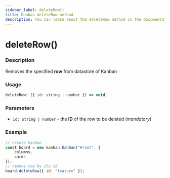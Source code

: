 ```yaml
---
sidebar_label: deleteRow()
title: Kanban deleteRow method
description: You can learn about the deleteRow method in the documentation of the JavaScript Kanban library. Browse developer guides and API reference, try out code examples and live demos.
---
```


# deleteRow()

### Description

Removes the specified **row** from datastore of Kanban

### Usage

~~~jsx {}
deleteRow: ({ id: string | number }) => void;
~~~

### Parameters

- `id: string | number` - the **ID** of the row to be deleted (*mandatory*)

### Example

~~~jsx {7}
// create Kanban
const board = new kanban.Kanban("#root", {
	columns,
	cards
});
// remove row by its id
board.deleteRow({ id: "feature" });
~~~
